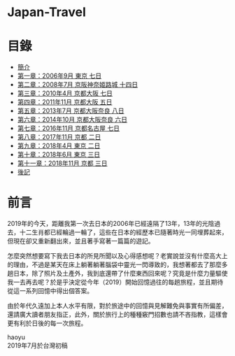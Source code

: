 # Japan-Travel
目錄
===
- [簡介](README.md)
- [第一章：2006年9月 東京 七日](chapter1.md)
- [第二章：2008年7月 京阪神奈姬路城 十四日](chapter2.md)
- [第三章：2010年4月 京都大阪 七日](chapter3.md)
- [第四章：2011年11月 京都大阪 五日](chapter4.md)
- [第五章：2013年7月 京都大阪奈良 八日](chapter5.md)
- [第六章：2014年10月 京都大阪奈良 六日](chapter6.md)
- [第七章：2016年11月 京都名古屋 七日](chapter7.md)
- [第八章：2017年11月 京都 二日](chapter8.md)
- [第九章：2018年4月 東京 二日](chapter9.md)
- [第十章：2018年6月 東京 三日](chapter10.md)
- [第十一章：2018年11月 京都 三日](chapter11.md)
- [後記](end.md)


前言
====
2019年的今天，距離我第一次去日本的2006年已經遠隔了13年，13年的光陰過去，十二生肖都已經輪過一輪了，這些在日本的經歷本已隨著時光一同埋葬起來，但現在卻又重新翻出來，並且著手寫著一篇篇的遊記。  

怎麼突然想要寫下我去日本的所見所聞以及心得感想呢？老實說並沒有什麼高大上的理由，不過是某天在床上躺著躺著腦袋中靈光一閃導致的，我想著都去了那麼多趟日本，除了照片及土產外，我到底還帶了什麼東西回來呢？究竟是什麼力量驅使我一去再去呢？於是乎決定從今年（2019）開始回憶過往的每趟旅程，並且期待從這一系列回憶中得出個答案。  

由於年代久遠加上本人水平有限，對於旅途中的回憶與見解難免與事實有所偏差，還請廣大讀者朋友指正，此外，關於旅行上的種種竅門招數也請不吝指教，這樣會更有利於日後的每一次旅程。  

haoyu  
2019年7月於台灣初稿

